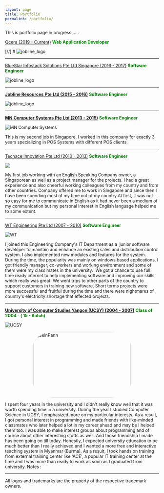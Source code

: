 ```yaml
---
layout: page
title: Portfolio
permalink: /portfolio/
---
```


This is portfolio page in progress .....


[Qcera (2019 - Current)](http://www.qcera.com) **<span style="color: green;">Web Application Developer</span>**

[//] # ![jobline_logo]({{site.baseurl}}/images/portfolio/qcera_logoflat.png)


* * *

[BlueStar Infostack Solutions Pte Ltd Singapore (2016 - 2017)](https://www.infogain.com/about-us/locations/) **<span style="color: green;">Software Engineer</span>**

![jobline_logo]({{site.baseurl}}/images/portfolio/infogain-logo.png)


* * *

[**Jobline Resources** **Pte** **Ltd (2015 - 2016)**](https://www.jobline.com.sg/) **<span style="color: green;">Software Engineer</span>**

![jobline_logo]({{site.baseurl}}/images/portfolio/jobline_logo.png)

* * *

[**MN** **Computer** **Systems** **Pte** **Ltd (2013 - 2015)**](http://www.mnsys.com.sg/) **<span style="color: green;">Software Engineer </span>**

![MN Computer Systems]({{site.baseurl}}/images/portfolio/mnsys.jpg)

This is my second job in Singapore. I worked in this company for exactly 3 years specializing in POS Systems with different POS clients.

* * *

[Techace Innovation Pte Ltd (2010 - 2013)](http://www.techace.com/) **<span style="color: green;">Software Engineer </span>**

![]({{site.baseurl}}/images/portfolio/techace.png)

My first job working with an English Speaking Company owner, a Singaporean as well as a project manager for the projects. I had a great experience and also cheerful working colleagues from my country and from other countries. Company offered me to work in Singapore and since then I have been spending most of my time out of my country.At first, it was not so easy for me to communicate in English as it had never been a medium of my communication but my personal interest in English language helped me to some extent.

* * *

[WT Engineering Pte Ltd (2007 - 2010)](http://www.wintheingieng.com) **<span style="color: green;">Software Engineer</span>**

![WT]({{site.baseurl}}/images/portfolio/wt.jpg)

I joined this Engineering Company's IT Department as a  junior software developer to maintain and enhance an existing sales and distribution control system. I also implemented new modules and features for the system.  During the time, the popularity was mainly on windows based applications. I got friendly manager, co-workers and working environment and some of them were my class mates in the university.  We got a chance to use full time ready internet to help implementing software and improving our skills which really was great. We went trips to other parts of the country to support customers in training new software. Short terms projects were more successful and fruitful during the time and there were nightmares of country's electricity shortage that effected projects.

* * *

**[University of Computer Studies Yangon (UCSY) (2004 - 2007)](http://www.ucsy.edu.mm/)** **<span style="color: green;">Class of 2004 - ( 15 - Batch)</span>**

![UCSY]({{site.baseurl}}/images/portfolio/ucsy_logo.jpg)

<img class="" style=" display: block;  margin-left: auto;  margin-right: auto; border-radius: 20%;" src="{{site.baseurl}}/images/portfolio/seinpann.jpg" alt="SeinPann" width="318" height="214" />

I spent four years in the university and I didn't really know well that it was worth spending time in a university. During the year I studied Computer Science in UCSY, I emphasized more on my particular interests. As a result, I got personal interest in programming and made friends with like-minded classmates who later helped a lot in my career ahead and may be I helped them too. I was able to make interest groups about programming and of course about other interesting stuffs as well. And those friendship I made has been going on till today. Honestly, I expected university education to be much better than I really achieved and I wanted a more free and interactive teaching system in Myanmar (Burma). As a result, I took hands on training from external training center like 'ACE', a popular IT training center at the time and I was more than ready to work as soon as I graduated from university. Notes : 

***

All logos and trademarks are the property of the respective trademark owners.
